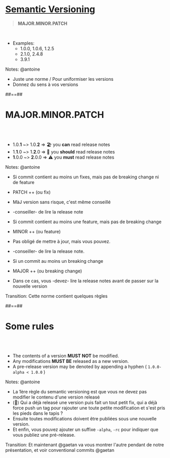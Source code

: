 <!-- .slide: -->
# [Semantic Versioning](https://semver.org) 

> **MAJOR.MINOR.PATCH**

<br/>

- Examples:
  - 1.0.0, 1.0.6, 1.2.5
  - 2.1.0, 2.4.8
  - 3.9.1

Notes: @antoine
* Juste une norme / Pour uniformiser les versions
* Donnez du sens à vos versions



##==## 
<!-- .slide: -->

# MAJOR.MINOR.PATCH
  
<br/><br/>

- 1.0.**1** ~> 1.0.**2** => 🏖️ you **can** read release notes
- 1.**1**.0 ~> 1.**2**.0 => 👀 you **should** read release notes
- **1**.0.0 ~> **2**.0.0 => ⚠️ you **must** read release notes
<!-- .element: class="list-fragment" -->

Notes: @antoine
* Si commit contient au moins un fixes, mais pas de breaking change ni de feature
* PATCH ++ (ou fix)
* MàJ version sans risque, c'est même conseillé
* -conseiller- de lire la release note

* Si commit contient au moins une feature, mais pas de breaking change
* MINOR ++ (ou feature)
* Pas obligé de mettre à jour, mais vous pouvez.  
* -conseiller- de lire la release note.

* Si un commit au moins un breaking change
* MAJOR ++ (ou breaking change)
* Dans ce cas, vous -devez- lire la release notes avant de passer sur la nouvelle version

Transition: Cette norme contient quelques règles

##==##
<!-- .slide: -->
# Some rules

<br/><br/>

- The contents of a version **MUST NOT** be modified.
- Any modifications **MUST BE** released as a new version.
- A pre-release version may be denoted by appending a hyphen ( `1.0.0-alpha < 1.0.0` )
<!-- .element: class="list-fragment" -->

Notes: @antoine
* La 1ère règle du semantic versioning est que vous ne devez pas modifier le contenu d'une version releasé
* (👋) Qui a déjà releasé une version puis fait un tout petit fix, qui a déjà force push un tag pour rajouter une toute petite modification et s'est pris les pieds dans le tapis ?
* Ensuite toutes modifications doivent être publiées sous une nouvelle version.
* Et enfin, vous pouvez ajouter un suffixe `-alpha`, `-rc` pour indiquer que vous publiez une pré-release.

Transition:  Et maintenant @gaetan va vous montrer l'autre pendant de notre présentation, et voir conventional commits @gaetan
